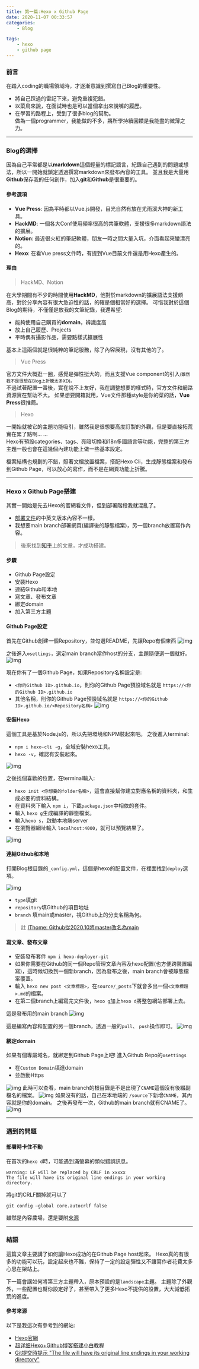 ```yaml
---
title: 第一篇:Hexo x Github Page
date: 2020-11-07 00:33:57
categories:
    - Blog

tags: 
    - hexo
    - github page
---
```

### 前言
在踏入coding的職場領域時，才逐漸意識到撰寫自己Blog的重要性。<!--more-->
* 將自己踩過的雷記下來，避免重複犯錯。
* 以菜鳥來說，在面試時也是可以當個拿出來說嘴的履歷。
* 在學習的路程上，受到了很多blog的幫助。<br>做為一個programmer，我能做的不多，將所學持續回饋是我能盡的微薄之力。
----------
### Blog的選擇
因為自己平常都是以**markdown**這個輕量的標記語言，紀錄自己遇到的問題或想法，所以一開始就鎖定透過撰寫markdown來發布內容的工具。
並且我是大量用**Github**保存我的任何創作，加入**git**和**Github**是很重要的。

#### 參考選項
* **Vue Press**: 因為平時都以Vue.js開發，目光自然有放在尤雨溪大神的新工具。
* **HackMD**: 一個各大Conf使用頻率很高的共筆軟體，支援很多markdown語法的擴展。
* **Notion**: 最近很火紅的筆記軟體，朋友一時之間大量入坑，介面看起來蠻漂亮的。
* **Hexo**: 在看Vue press文件時，有提到Vue目前文件還是用Hexo產生的。

#### 理由
> HackMD、Notion

在大學期間有不少的時間使用**HackMD**，他對於markdown的擴展語法支援頗高，對於分享內容有很大急迫性的話，的確是個相當好的選擇。
可惜我對於這個Blog的期待，不僅僅是放我的文筆紀錄，我還希望:
* 能夠使用自己購買的**domain**，辨識度高
* 放上自己履歷、Projects
* 平時偶有攝影作品，需要點樣式擴展性

基本上這兩個就是很純粹的筆記服務，除了內容展現，沒有其他的了。

> Vue Press

官方文件大概逛一圈，感覺是彈性挺大的，而且支援Vue component的引入<small>(雖然我不是很想在Blog上折騰太多XD)。</small><br>
不過試著配置一番後，實在說不上友好，我在調整想要的樣式時，官方文件和網路資源實在幫助不大。
如果想要開箱就用，Vue文件那種style是你的菜的話，**Vue Press**很推薦。

> Hexo

一開始就被它的主題功能吸引，雖然我是很想要高度訂製的外觀，但是要直接拓荒實在累了點啊... ...<br>
Hexo有預設categories、tags、亮暗切換和i18n多國語言等功能，完整的第三方主題一般也會在這幾個內建功能上做一些基本設定。

檔案結構也規劃的不錯，照著文檔放置檔案，搭配Hexo Cli，生成靜態檔案和發布到Github Page，可以放心的寫作，而不是在網頁功能上折騰。

----------
### Hexo x Github Page搭建
其實一開始是先去Hexo的官網看文件，但到部署階段我就混亂了。
* [部署文件](https://hexo.io/docs/github-pages.html)的中英文版本內容不一樣。
* 我想要main branch部署網頁(編譯後的靜態檔案)，另一個branch放置寫作內容。

> 後來找到[知乎](https://zhuanlan.zhihu.com/p/35668237?utm_source=ZHShareTargetIDMore&utm_medium=social&utm_oi=973100277712297984)上的文章，才成功搭建。

#### 步驟
* Github Page設定
* 安裝Hexo
* 連結Github和本地
* 寫文章、發布文章
* 綁定domain
* 加入第三方主題

#### Github Page設定
首先在Github創建一個Repository，並勾選README，先讓Repo有個東西
![img](https://i.imgur.com/4jqwWcW.png)

之後進入```⚙️settings```，選定main branch當作host的分支，主題隨便選一個就好。
![img](https://i.imgur.com/0nnR3vn.png)

現在你有了一個Github Page，如果Repository名稱設定是:
* ```<你的Github ID>.github.io```，則你的Github Page預設域名就是 
```https://<你的Github ID>.github.io```
* 其他名稱，則你的Github Page預設域名就是 
```https://<你的Github ID>.github.io/<Repository名稱>```
![img](https://i.imgur.com/JpRALOh.png)

#### 安裝Hexo
這個工具是基於Node.js的，所以先把環境和NPM裝起來吧。
之後進入terminal:
* ```npm i hexo-cli -g```，全域安裝hexo工具。
* ```hexo -v```，確認有安裝起來。

![img](https://i.imgur.com/4csMHrX.png)

之後找個喜歡的位置，在terminal輸入:
* ```hexo init <你想要的folder名稱>```，這會直接幫你建立對應名稱的資料夾，和生成必要的資料結構。
* 在資料夾下輸入 ```npm i```，下載```package.json```中相依的套件。
* 輸入 ```hexo g```生成編譯的靜態檔案。
* 輸入```hexo s```，啟動本地端server
* 在瀏覽器網址輸入 ```localhost:4000```，就可以預覽結果了。

![img](https://i.imgur.com/Jpx3WNd.png)

#### 連結Github和本地
打開Blog根目錄的```_config.yml```，這個是hexo的配置文件，在裡面找到```deploy```選項。

![img](https://i.imgur.com/Et0hF31.png)
* ```type```填git
* ```repository```填Github的項目地址
* ```branch``` 填main或master，視Github上的分支名稱為何。

>註 [IThome: Github從2020.10將master改名為main](https://www.ithome.com.tw/news/140094)

#### 寫文章、發布文章
* 安裝發布套件 ```npm i hexo-deployer-git```
* 如果你需要在Github的同一個Repo管理文章內容及hexo配置(也方便跨裝置編寫)，這時候切換到一個新branch，因為發布之後，main branch會被靜態檔案覆蓋。
* 輸入 ```hexo new post <文章標題>```，在```source/_posts```下就會多出一個```<文章標題>.md```的檔案。
* 在第二個branch上編寫完文件後，```hexo g```加上```hexo d```將整包網站部署上去。

這是發布用的main branch
![img](https://i.imgur.com/lMS3sbL.png)

這是編寫內容和配置的另一個branch，透過一般的```pull```、 ```push```操作即可。
![img](https://i.imgur.com/FlCzdwi.png)

#### 綁定domain
如果有個專屬域名，就綁定到Github Page上吧!
進入Github Repo的```⚙️settings```
* 在```Custom Domain```填進domain
* 並啟動Https

![img](https://i.imgur.com/UiTshL5.png)
此時可以查看，main branch的根目錄是不是出現了```CNAME```這個沒有後綴副檔名的檔案。
![img](https://i.imgur.com/o2YCN75.png)
如果沒有的話，自己在本地端的 ```/source```下新增```CNAME```，其內容就是你的domain。
之後再發布一次，Github的main branch就有CNAME了。
![img](https://i.imgur.com/9QqnQtp.png)

----------
### 遇到的問題

#### 部署時卡住不動
在首次的```hexo d```時，可能遇到滿螢幕的類似錯誤訊息。
```
warning: LF will be replaced by CRLF in xxxxx
The file will have its original line endings in your working directory.
```
將git的CRLF關掉就可以了
```
git config –global core.autocrlf false
```
雖然是內容農場，還是要附[來源](https://www.itread01.com/content/1546312562.html)

----------
### 結語
這篇文章主要講了如何讓Hexo成功的在Github Page host起來。
Hexo真的有很多的功能可以玩，設定起來也不難，保持了一定的設定彈性又不讓寫作者花費太多心思在架站上。

下一篇會講如何將第三方主題帶入，原本預設的是```landscape```主題。
主題除了外觀外，一些配置也幫你設定好了，甚至帶入了更多Hexo不提供的設置，大大減低拓荒的進度。

#### 參考來源
以下是我這次有參考到的網站:
* [Hexo官網](https://hexo.io/zh-tw/)
* [超详细Hexo+Github博客搭建小白教程](https://zhuanlan.zhihu.com/p/35668237?utm_source=ZHShareTargetIDMore&utm_medium=social&utm_oi=973100277712297984)
* [Git提交時提示 "The file will have its original line endings in your working directory"](https://www.itread01.com/content/1546312562.html)